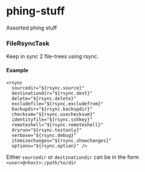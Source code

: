 phing-stuff
===========

Assorted phing stuff


### FileRsyncTask

Keep in sync 2 file-trees using rsync.

#### Example

    <rsync
      sourcedir="${rsync.source}"
      destinationdir="${rsync.dest}"
      delete="${rsync.delete}"
      excludefile="${rsync.excludefrom}"
      backupdir="${rsync.backupdir}"
      checksum="${rsync.usechecksum}"
      identityfile="${rsync.sshkey}"
      remoteshell="${rsync.remoteshell}"
      dryrun="${rsync.testonly}"
      verbose="${rsync.debug}"
      itemizechanges="${rsync.showchanges}"
      options="${rsync.option}" />

Either `sourcedir` or `destinationdir` can be in the form `<user>@<host>:/path/to/dir`
